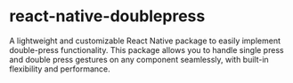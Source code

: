 # react-native-doublepress
A lightweight and customizable React Native package to easily implement double-press functionality. This package allows you to handle single press and double press gestures on any component seamlessly, with built-in flexibility and performance.

